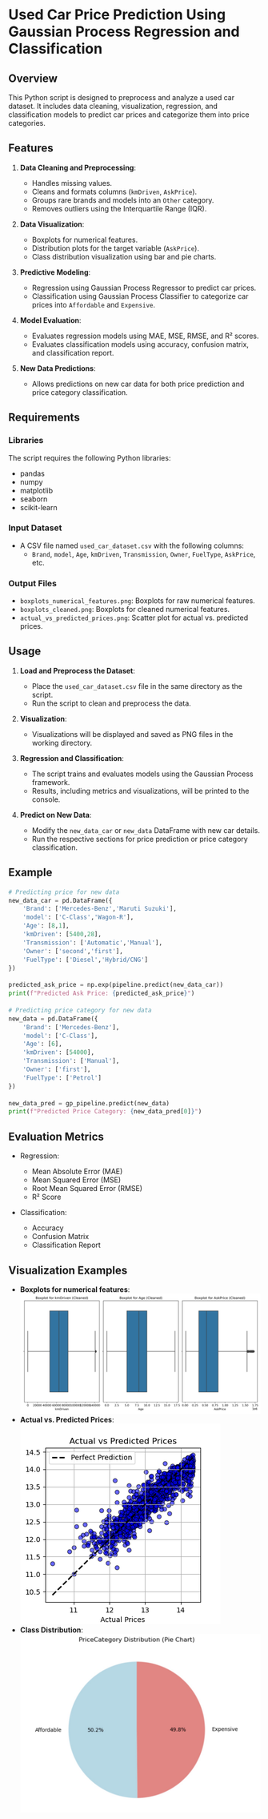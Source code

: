# Used Car Price Prediction Using Gaussian Process Regression and Classification

## Overview
This Python script is designed to preprocess and analyze a used car dataset. It includes data cleaning, visualization, regression, and classification models to predict car prices and categorize them into price categories.

## Features
1. **Data Cleaning and Preprocessing**:
    - Handles missing values.
    - Cleans and formats columns (`kmDriven`, `AskPrice`).
    - Groups rare brands and models into an `Other` category.
    - Removes outliers using the Interquartile Range (IQR).

2. **Data Visualization**:
    - Boxplots for numerical features.
    - Distribution plots for the target variable (`AskPrice`).
    - Class distribution visualization using bar and pie charts.

3. **Predictive Modeling**:
    - Regression using Gaussian Process Regressor to predict car prices.
    - Classification using Gaussian Process Classifier to categorize car prices into `Affordable` and `Expensive`.

4. **Model Evaluation**:
    - Evaluates regression models using MAE, MSE, RMSE, and R² scores.
    - Evaluates classification models using accuracy, confusion matrix, and classification report.

5. **New Data Predictions**:
    - Allows predictions on new car data for both price prediction and price category classification.

## Requirements

### Libraries
The script requires the following Python libraries:
- pandas
- numpy
- matplotlib
- seaborn
- scikit-learn

### Input Dataset
- A CSV file named `used_car_dataset.csv` with the following columns:
    - `Brand`, `model`, `Age`, `kmDriven`, `Transmission`, `Owner`, `FuelType`, `AskPrice`, etc.

### Output Files
- `boxplots_numerical_features.png`: Boxplots for raw numerical features.
- `boxplots_cleaned.png`: Boxplots for cleaned numerical features.
- `actual_vs_predicted_prices.png`: Scatter plot for actual vs. predicted prices.

## Usage

1. **Load and Preprocess the Dataset**:
   - Place the `used_car_dataset.csv` file in the same directory as the script.
   - Run the script to clean and preprocess the data.

2. **Visualization**:
   - Visualizations will be displayed and saved as PNG files in the working directory.

3. **Regression and Classification**:
   - The script trains and evaluates models using the Gaussian Process framework.
   - Results, including metrics and visualizations, will be printed to the console.

4. **Predict on New Data**:
   - Modify the `new_data_car` or `new_data` DataFrame with new car details.
   - Run the respective sections for price prediction or price category classification.

## Example
```python
# Predicting price for new data
new_data_car = pd.DataFrame({
    'Brand': ['Mercedes-Benz','Maruti Suzuki'],
    'model': ['C-Class','Wagon-R'],
    'Age': [8,1],
    'kmDriven': [5400,28],
    'Transmission': ['Automatic','Manual'],
    'Owner': ['second','first'],
    'FuelType': ['Diesel','Hybrid/CNG']
})

predicted_ask_price = np.exp(pipeline.predict(new_data_car))
print(f"Predicted Ask Price: {predicted_ask_price}")

# Predicting price category for new data
new_data = pd.DataFrame({
    'Brand': ['Mercedes-Benz'],
    'model': ['C-Class'],
    'Age': [6],
    'kmDriven': [54000],
    'Transmission': ['Manual'],
    'Owner': ['first'],
    'FuelType': ['Petrol']
})

new_data_pred = gp_pipeline.predict(new_data)
print(f"Predicted Price Category: {new_data_pred[0]}")
```

## Evaluation Metrics
- Regression:
    - Mean Absolute Error (MAE)
    - Mean Squared Error (MSE)
    - Root Mean Squared Error (RMSE)
    - R² Score

- Classification:
    - Accuracy
    - Confusion Matrix
    - Classification Report

## Visualization Examples
- **Boxplots for numerical features**:
  ![Boxplots](boxplots_cleaned.png)
- **Actual vs. Predicted Prices**:
  ![Scatter Plot](actual_vs_predicted_prices.png)
- **Class Distribution**:
  ![Class Distribution](class_distribution.jpg)

